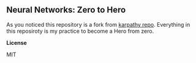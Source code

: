 
## Neural Networks: Zero to Hero

As you noticed this repository is a fork from [karpathy repo](https://github.com/karpathy/nn-zero-to-hero).
Everything in this reposiroty is my practice to become a Hero from zero.

**License**

MIT